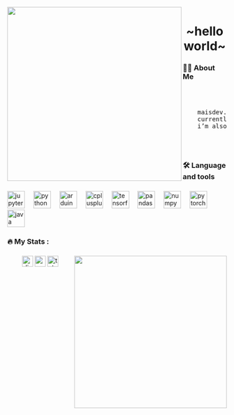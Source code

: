 
<br clear="both">

<img align="left" height="400" src="https://i.pinimg.com/736x/a8/65/5d/a8655de3e3c3487f228ffada6daf3f9f.jpg"  />

###

<h1 align="center">~hello world~</h1>

###

<h3 align="left">👩‍💻  About Me</h3>

<br><br>
<pre>
    maisdev.
    currently studying at school, also studying to become a data scientist
    i’m also saving up for a fixed gear bike
</pre>
<br><br>

<h3 align="left">🛠 Language and tools</h3>

###

<div align="left">
  <img src="https://cdn.jsdelivr.net/gh/devicons/devicon/icons/jupyter/jupyter-original.svg" height="40" alt="jupyter logo"  />
  <img width="12" />
  <img src="https://cdn.jsdelivr.net/gh/devicons/devicon/icons/python/python-original.svg" height="40" alt="python logo"  />
  <img width="12" />
  <img src="https://cdn.jsdelivr.net/gh/devicons/devicon/icons/arduino/arduino-original.svg" height="40" alt="arduino logo"  />
  <img width="12" />
  <img src="https://cdn.jsdelivr.net/gh/devicons/devicon/icons/cplusplus/cplusplus-original.svg" height="40" alt="cplusplus logo"  />
  <img width="12" />
  <img src="https://cdn.jsdelivr.net/gh/devicons/devicon/icons/tensorflow/tensorflow-original.svg" height="40" alt="tensorflow logo"  />
  <img width="12" />
  <img src="https://cdn.jsdelivr.net/gh/devicons/devicon/icons/pandas/pandas-original.svg" height="40" alt="pandas logo"  />
  <img width="12" />
  <img src="https://cdn.jsdelivr.net/gh/devicons/devicon/icons/numpy/numpy-original.svg" height="40" alt="numpy logo"  />
  <img width="12" />
  <img src="https://cdn.jsdelivr.net/gh/devicons/devicon/icons/pytorch/pytorch-original.svg" height="40" alt="pytorch logo"  />
  <img width="12" />
  <img src="https://cdn.jsdelivr.net/gh/devicons/devicon/icons/java/java-original.svg" height="40" alt="java logo"  />
</div>

###

<h3 align="left">🔥   My Stats :</h3>

###

<img align="right" height="350" src="https://i.pinimg.com/564x/db/da/bd/dbdabdd593d8a095d00cbbef8f44421f.jpg"  />

###

<div align="center">
  <a href='https://discord.gg/NpB59WYkrD'><img src="https://img.shields.io/static/v1?message=Discord&logo=discord&label=&color=7289DA&logoColor=white&labelColor=&style=for-the-badge" height="25" alt="discord logo"  /></a>
  <a href='https://mail.google.com/mail/u/0/#inbox?compose=fwmvGMBxbMwvQlSdRZDCnddJnfcQPqbNlBmJSFRKcsTZFrdXdfCGXKJsSkFmDcMkgdmSBGbjMqRCdXLvVqmmHnnCRzMfGtzRCBNjRJLCTkwvxrgjHScl'><img src="https://img.shields.io/static/v1?message=Gmail&logo=gmail&label=&color=D14836&logoColor=white&labelColor=&style=for-the-badge" height="25" alt="gmail logo"  /></a>
  <a href='https://t.me/fkadslfkas'><img src="https://img.shields.io/static/v1?message=Telegram&logo=telegram&label=&color=2CA5E0&logoColor=white&labelColor=&style=for-the-badge" height="25" alt="telegram logo"  />
</div>

###
